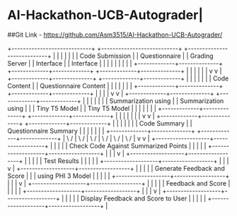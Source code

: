 # AI-Hackathon-UCB-Autograder|

##Git Link - https://github.com/Asm3515/AI-Hackathon-UCB-Autograder/

+----------------------------+   +---------------------------+   +----------------------------+
|                            |   |                           |   |                            |
|    Code Submission         |   |   Questionnaire           |   |   Grading Server           |
|    Interface               |   |   Interface               |   |                            |
|                            |   |                           |   |                            |
+-------------+--------------+   +-------------+-------------+   +-------------+--------------+
              |                              |                               |
              |                              |                               |
              v                              v                               |
+-------------+--------------+   +-------------+-------------+               |
|                            |   |                           |               |
|    Code Content            |   |   Questionnaire Content   |               |
|                            |   |                           |               |
+-------------+--------------+   +-------------+-------------+               |
              |                              |                               |
              v                              v                               |
+-------------+--------------+   +-------------+-------------+               |
|                            |   |                           |               |
| Summarization using        |   | Summarization using       |               |
| Tiny T5 Model              |   | Tiny T5 Model             |               |
|                            |   |                           |               |
+-------------+--------------+   +-------------+-------------+               |
              |                              |                               |
              |                              |                               |
              v                              v                               |
+-------------+--------------+   +-------------+-------------+               |
|                            |   |                           |               |
| Code Summary               |   | Questionnaire Summary     |               |
|                            |   |                           |               |
+-------------+--------------+   +-------------+-------------+               |
              \                              /                                |
               \                            /                                 |
                \                          /                                  |
                 \                        /                                   |
                  \                      /                                    |
                   \                    /                                     |
                    v                  v                                      |
+-------------------+------------------+                                      |
|                                      |                                      |
| Check Code Against Summarized Points |                                      |
|                                      |                                      |
+-------------------+------------------+                                      |
                    |                                                         |
                    v                                                         |
+-------------------+------------------+                                      |
|                                      |                                      |
| Test Results                         |                                      |
|                                      |                                      |
+-------------------+------------------+                                      |
                    |                                                         |
                    v                                                         |
+-------------------+------------------+                                      |
|                                      |                                      |
| Generate Feedback and Score          |                                      |
| using PHI 3 Model                    |                                      |
|                                      |                                      |
+-------------------+------------------+                                      |
                    |                                                         |
                    v                                                         |
+-------------------+------------------+                                      |
|                                      |                                      |
| Feedback and Score                   |                                      |
|                                      |                                      |
+-------------------+------------------+                                      |
                    |                                                         |
                    v                                                         |
+-------------------+------------------+                                      |
|                                      |                                      |
| Display Feedback and Score to User   |                                      |
|                                      |                                      |
+-------------------+------------------+                                      |
